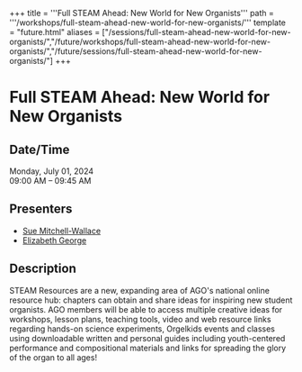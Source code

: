 +++
title = '''Full STEAM Ahead: New World for New Organists'''
path = '''/workshops/full-steam-ahead-new-world-for-new-organists/'''
template = "future.html"
aliases = ["/sessions/full-steam-ahead-new-world-for-new-organists/","/future/workshops/full-steam-ahead-new-world-for-new-organists/","/future/sessions/full-steam-ahead-new-world-for-new-organists/"]
+++

<h1>Full STEAM Ahead: New World for New Organists</h1>

<h2>Date/Time</h2>
<p>Monday, July 01, 2024<br>
09:00 AM – 09:45 AM</p>
<h2>Presenters</h2>
<ul>
<li><a href="/presenters/sue-mitchell-wallace/">Sue Mitchell-Wallace</a></li>
<li><a href="/presenters/elizabeth-george/">Elizabeth George</a></li>
</ul>
<h2>Description</h2>

STEAM Resources are a new, expanding area of AGO's national online resource hub: chapters can obtain and share ideas for inspiring new student organists. AGO members will be able to access multiple creative ideas for workshops, lesson plans, teaching tools, video and web resource links regarding hands-on science experiments, Orgelkids events and classes using downloadable written and personal guides including youth-centered performance and compositional materials and links for spreading the glory of the organ to all ages!


